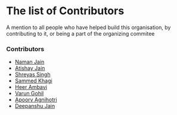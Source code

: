 # The list of Contributors 

A mention to all people who have helped build this organisation, by contributing to it, or being a part of the organizing commitee

### Contributors
* [Naman Jain](https://github.com/namanjn98)
* [Atishay Jain]()
* [Shreyas Singh](https://github.com/semiDcolon)
* [Sammed Khagi](https://github.com/Sammed98)
* [Heer Ambavi](https://github.com/HeerAmbavi)
* [Varun Gohil](https://github.com/Varun1299)
* [Apoorv Agnihotri](https://github.com/k0pch4)
* [Deepanshu Jain](https://github.com/deepanshu-jain1999)
